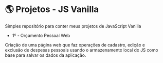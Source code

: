 # 🌎 Projetos - JS Vanilla
Simples repositório para conter meus projetos de JavaScript Vanilla

* 1º - Orçamento Pessoal Web
<p>Criação de uma página web que faz operações de cadastro, edição e exclusão de despesas pessoais usando o armazenamento local do JS como base para salvar os dados da aplicação.</p>

